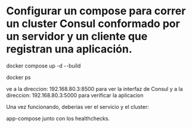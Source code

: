 # Configurar un compose para correr un cluster Consul conformado por un servidor y un cliente que registran una aplicación. 

docker compose up -d --build

docker ps

ve a la direccion: 192.168.80.3:8500 para ver la interfaz de Consul y a la direccion: 192.168.80.3:5000 para verificar la aplicacion

Una vez funcionando, deberias ver el servicio y el cluster:

app-compose junto con los healthchecks.
